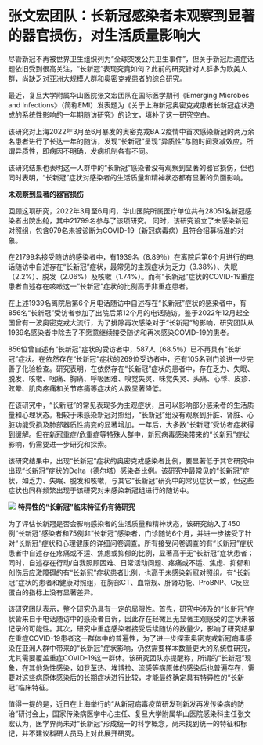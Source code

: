 

# 张文宏团队：长新冠感染者未观察到显著的器官损伤，对生活质量影响大

尽管新冠不再被世界卫生组织列为“全球突发公共卫生事件”，但关于新冠后遗症话题依旧受到很高关注，“长新冠”表现究竟如何？此前的研究针对人群多为欧美人群，尚缺乏对亚洲大规模人群和奥密克戎患者的综合研究。

最近，复旦大学附属华山医院张文宏团队在国际医学期刊《Emerging Microbes and
Infections》（简称EMI）发表题为《关于上海新冠奥密克戎患者长新冠症状造成的系统性影响的一年期随访研究》的论文，填补了这一研究空白。

该研究对上海2022年3月至6月暴发的奥密克戎BA.2疫情中首次感染新冠的两万余名患者进行了长达一年的随访，发现“长新冠”呈现“异质性”与随时间衰减效应。所谓异质性，即病因不明确，发病机制各有不同。

该研究结果也表明这一人群中的“长新冠”感染者没有观察到显著的器官损伤，但也同时表明，“长新冠”症状对感染者的生活质量和精神状态都有显著的负面影响。

**未观察到显著的器官损伤**

回顾这项研究，2022年3月至6月间，华山医院所属医疗单位共有28051名新冠感染者出院出舱，其中21799名参与了该项研究。
同时，该研究设立了未感染新冠对照组，包含979名未被诊断为COVID-19（新冠病毒病）且符合招募标准的对象。

在21799名接受随访的感染者中，有1939名（8.89％）在离院后第6个月进行的电话随访中自述存在“长新冠”症状，最常见的主观症状为乏力（3.38%）、失眠（2.2%）、脱发（2.06%）及咳嗽（1.74%）。而有“长新冠”症状的COVID-19重症患者自述存在咳嗽这一“长新冠”症状的比例高于非重症患者。

在上述1939名离院后第6个月电话随访中自述存在“长新冠”症状的感染者中，有856名“长新冠”受访者参加了出院后第12个月的电话随访。鉴于2022年12月起全国曾有一波奥密克戎大流行，为了排除再次感染对于“长新冠”的影响，研究团队从1939名感染者中除去了不愿意继续接受随访和再次感染COVID-19的患者。

856位曾自述有“长新冠”症状的受访者中，587人（68.5％）已不再具有“长新冠”症状。在依然存在“长新冠”症状的269位受访者中，还有105名到门诊进一步完善了化验检查。研究表明，在依然存在“长新冠”症状的患者中，存在乏力、失眠、脱发、咳嗽、咽痛、胸痛、呼吸困难、嗅觉失灵、味觉失灵、头痛、心悸、皮疹、眩晕、肌肉疼痛和关节疼痛等症状的人数显著降低。

在该研究中，“长新冠”的常见表现多为主观症状，且可以影响部分感染者的生活质量和心理状态。相较于未感染新冠对照组，“长新冠”组没有观察到肝脏、肾脏、心脏功能受损及肺部器质性病变的显著增加。一年后，大多数“长新冠”受访者症状得到缓解。但在新冠重症/危重症等特殊人群中，新冠病毒感染带来的“长新冠”症状影响，仍需要进一步研究和探索。

该研究结果中，出现“长新冠”症状的奥密克戎感染者比例，要显著低于其它研究中出现“长新冠”症状的Delta（德尔塔）感染者比例。该研究中最常见的“长新冠”症状，如乏力、失眠、脱发和咳嗽，与其它“长新冠”研究中的常见症状一致，但这些症状也同样频繁出现于该研究对未感染新冠组进行的随访中。

![](https://inews.gtimg.com/om_bt/OqRh6sk4uxcwfGJl7BlXpIFDUG2X8QDGgl23E1ESj5XV8AA/1000)
**特异性的“长新冠”临床特征仍有待研究**

为了评估长新冠是否会影响感染者的生活质量和精神状态，该研究纳入了450例“长新冠”感染者和75例非“长新冠”感染者，门诊随访6个月，并进一步接受了针对“长新冠”症状和心理健康的详细问卷调查。所有接受问卷调查的有“长新冠”症状患者中自述存在疼痛或不适、焦虑或抑郁的比例，显著高于无“长新冠”症状患者；同时，自述存在行动/自我照顾困难、日常活动问题、疼痛或不适、焦虑、抑郁和创伤后应激障碍的有“长新冠”症状患者比例，也高于未感染新冠对照组。有“长新冠”症状的患者和健康对照组，在胸部CT、血常规、肝肾功能、ProBNP、C反应蛋白的指标上没有显著差异。

该研究团队表示，整个研究仍具有一定的局限性。首先，研究中涉及的“长新冠”症状皆来自于电话随访中的感染者自诉，因此存在轻微且无显著主观感受的症状未被记录的可能性。其次，研究中重症感染者接受后续随访的数量少，影响了研究结果在重症COVID-19患者这一群体中的普遍性，为了进一步探索奥密克戎新冠病毒感染在亚洲人群中带来的“长新冠”症状影响，仍然需要样本数量更大的系统性研究，尤其需要覆盖重症COVID-19这一群体。该研究团队亦提醒称，所谓的“长新冠”现象，在其他急性感染，如登革热、埃博拉、流感等病原体的感染后也普遍存在，需要对这些病原体感染后的长期症状进行比较，才能最终确定具有特异性的“长新冠”临床特征。

值得一提的是，近日在上海举行的“从新冠病毒疫苗研发到新发再发传染病的防治”研讨会上，国家传染病医学中心主任、复旦大学附属华山医院感染科主任张文宏认为，医学界尚未对“长新冠”形成统一的科学概念，尚未找到统一的特征和标记，并不建议科研人员马上对此展开研究。

